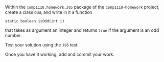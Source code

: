 Within the `comp1110.homework.J05` package of the `comp1110-homework` project,
create a class `Odd`, and write in it a function

`static boolean isOdd(int i)`

that takes as argument an integer and returns `true` if the argument
is an odd number.

Test your solution using the `J05` test.

Once you have it working, add and commit your work.
